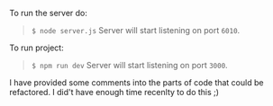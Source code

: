 To run the server do:
> `$ node server.js`
Server will start listening on port `6010`.

To run project:
> `$ npm run dev`
Server will start listening on port `3000`.

I have provided some comments into the parts of code that could be refactored. I did't have enough time recenlty to do this ;) 

